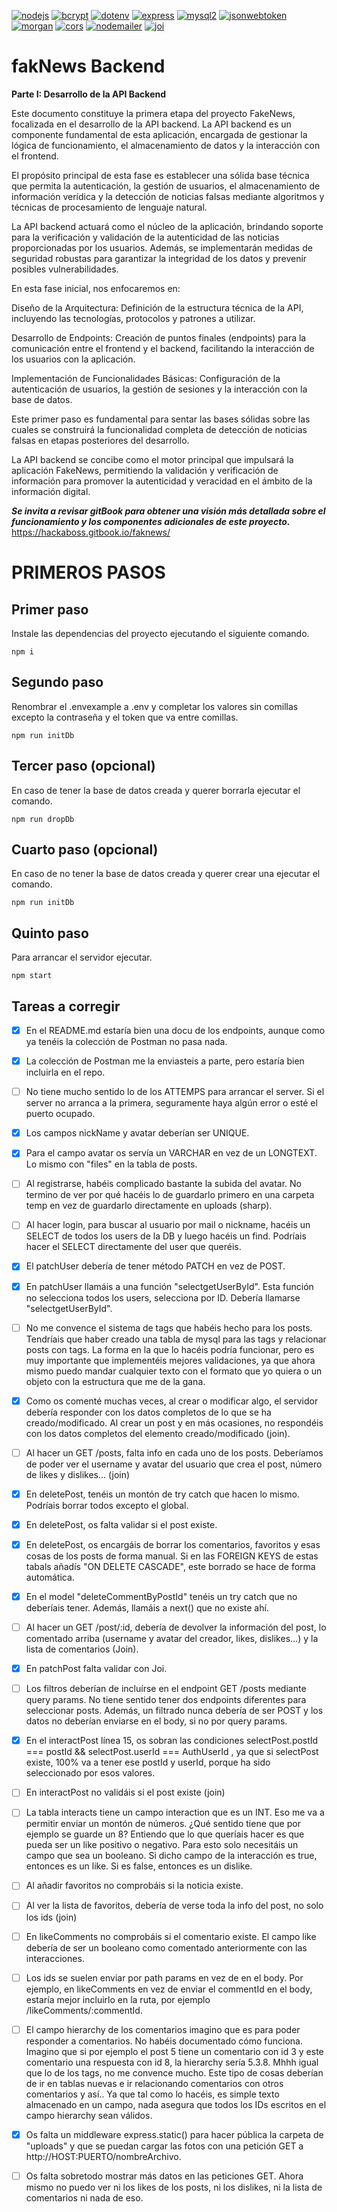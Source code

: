 [![nodejs](https://img.shields.io/badge/Node.js-V20.10.0-green)](https://nodejs.org/en)
[![bcrypt](https://img.shields.io/badge/bcrypt-V5.1.1-blue)](https://www.npmjs.com/package/bcrypt)
[![dotenv](https://img.shields.io/badge/dotenv-V16.3.1-red)](https://www.npmjs.com/package/dotenv)
[![express](https://img.shields.io/badge/express-V4.18.2-olive)](https://www.npmjs.com/package/express)
[![mysql2](https://img.shields.io/badge/mysql2-V3.6.5-aqua)](https://www.npmjs.com/package/mysql2)
[![jsonwebtoken](https://img.shields.io/badge/jsonwebtoken-V9.0.2-silver)](https://www.npmjs.com/package/jsonwebtoken)
[![morgan](https://img.shields.io/badge/mysql2-V1.10.0-aqua)](https://www.npmjs.com/package/morgan)
[![cors](https://img.shields.io/badge/jsonwebtoken-V2.8.5-olive)](https://www.npmjs.com/package/cors)
[![nodemailer](https://img.shields.io/badge/nodemailer-V6.9.7-red)](https://www.npmjs.com/package/nodemailer)
[![joi](https://img.shields.io/badge/joi-V17.11.0-aqua)](https://www.npmjs.com/package/joi)

# fakNews Backend

**Parte I: Desarrollo de la API Backend**

Este documento constituye la primera etapa del proyecto FakeNews, focalizada en el desarrollo de la API backend. La API backend es un componente fundamental de esta aplicación, encargada de gestionar la lógica de funcionamiento, el almacenamiento de datos y la interacción con el frontend.

El propósito principal de esta fase es establecer una sólida base técnica que permita la autenticación, la gestión de usuarios, el almacenamiento de información verídica y la detección de noticias falsas mediante algoritmos y técnicas de procesamiento de lenguaje natural.

La API backend actuará como el núcleo de la aplicación, brindando soporte para la verificación y validación de la autenticidad de las noticias proporcionadas por los usuarios. Además, se implementarán medidas de seguridad robustas para garantizar la integridad de los datos y prevenir posibles vulnerabilidades.

En esta fase inicial, nos enfocaremos en:

Diseño de la Arquitectura: Definición de la estructura técnica de la API, incluyendo las tecnologías, protocolos y patrones a utilizar.

Desarrollo de Endpoints: Creación de puntos finales (endpoints) para la comunicación entre el frontend y el backend, facilitando la interacción de los usuarios con la aplicación.

Implementación de Funcionalidades Básicas: Configuración de la autenticación de usuarios, la gestión de sesiones y la interacción con la base de datos.

Este primer paso es fundamental para sentar las bases sólidas sobre las cuales se construirá la funcionalidad completa de detección de noticias falsas en etapas posteriores del desarrollo.

La API backend se concibe como el motor principal que impulsará la aplicación FakeNews, permitiendo la validación y verificación de información para promover la autenticidad y veracidad en el ámbito de la información digital.

**_Se invita a revisar gitBook para obtener una visión más detallada sobre el funcionamiento y los componentes adicionales de este proyecto._**
https://hackaboss.gitbook.io/faknews/

# PRIMEROS PASOS

## Primer paso

Instale las dependencias del proyecto ejecutando el siguiente comando.

```
npm i
```

## Segundo paso

Renombrar el .envexample a .env y completar los valores sin comillas excepto la contraseña y el token que va entre comillas.

```
npm run initDb
```

## Tercer paso (opcional)

En caso de tener la base de datos creada y querer borrarla ejecutar el comando.

```
npm run dropDb
```

## Cuarto paso (opcional)

En caso de no tener la base de datos creada y querer crear una ejecutar el comando.

```
npm run initDb
```

## Quinto paso

Para arrancar el servidor ejecutar.

```
npm start
```

## Tareas a corregir

- [x] En el README.md estaría bien una docu de los endpoints, aunque como ya tenéis la colección de Postman no pasa nada.

- [x] La colección de Postman me la enviasteis a parte, pero estaría bien incluirla en el repo.

- [ ] No tiene mucho sentido lo de los ATTEMPS para arrancar el server. Si el server no arranca a la primera, seguramente haya algún error o esté el puerto ocupado.

- [x] Los campos nickName y avatar deberían ser UNIQUE.

- [x] Para el campo avatar os servía un VARCHAR en vez de un LONGTEXT. Lo mismo con "files" en la tabla de posts.

- [ ] Al registrarse, habéis complicado bastante la subida del avatar. No termino de ver por qué hacéis lo de guardarlo primero en una carpeta temp en vez de guardarlo directamente en uploads (sharp).

- [ ] Al hacer login, para buscar al usuario por mail o nickname, hacéis un SELECT de todos los users de la DB y luego hacéis un find. Podríais hacer el SELECT directamente del user que queréis.

- [x] El patchUser debería de tener método PATCH en vez de POST.

- [x] En patchUser llamáis a una función "selectgetUserById". Esta función no selecciona todos los users, selecciona por ID. Debería llamarse "selectgetUserById".

- [ ] No me convence el sistema de tags que habéis hecho para los posts. Tendríais que haber creado una tabla de mysql para las tags y relacionar posts con tags. La forma en la que lo hacéis podría funcionar, pero es muy importante que implementéis mejores validaciones, ya que ahora mismo puedo mandar cualquier texto con el formato que yo quiera o un objeto con la estructura que me de la gana.

- [x] Como os comenté muchas veces, al crear o modificar algo, el servidor debería responder con los datos completos de lo que se ha creado/modificado. Al crear un post y en más ocasiones, no respondéis con los datos completos del elemento creado/modificado (join).

- [ ] Al hacer un GET /posts, falta info en cada uno de los posts. Deberíamos de poder ver el username y avatar del usuario que crea el post, número de likes y dislikes... (join)

- [x] En deletePost, tenéis un montón de try catch que hacen lo mismo. Podríais borrar todos excepto el global.

- [x] En deletePost, os falta validar si el post existe.

- [x] En deletePost, os encargáis de borrar los comentarios, favoritos y esas cosas de los posts de forma manual. Si en las FOREIGN KEYS de estas tabals añadís "ON DELETE CASCADE", este borrado se hace de forma automática.

- [x] En el model "deleteCommentByPostId" tenéis un try catch que no deberíais tener. Además, llamáis a next() que no existe ahí.

- [ ] Al hacer un GET /post/:id, debería de devolver la información del post, lo comentado arriba (username y avatar del creador, likes, dislikes...) y la lista de comentarios (Join).

- [x] En patchPost falta validar con Joi.

- [ ] Los filtros deberían de incluírse en el endpoint GET /posts mediante query params. No tiene sentido tener dos endpoints diferentes para seleccionar posts. Además, un filtrado nunca debería de ser POST y los datos no deberían enviarse en el body, si no por query params.

- [x] En el interactPost línea 15, os sobran las condiciones selectPost.postId === postId && selectPost.userId === AuthUserId , ya que si selectPost existe, 100% va a tener ese postId y userId, porque ha sido seleccionado por esos valores.

- [ ] En interactPost no validáis si el post existe (join)

- [ ] La tabla interacts tiene un campo interaction que es un INT. Eso me va a permitir enviar un montón de números. ¿Qué sentido tiene que por ejemplo se guarde un 8? Entiendo que lo que queríais hacer es que pueda ser un like positivo o negativo. Para esto solo necesitáis un campo que sea un booleano. Si dicho campo de la interacción es true, entonces es un like. Si es false, entonces es un dislike.

- [ ] Al añadir favoritos no comprobáis si la noticia existe.

- [ ] Al ver la lista de favoritos, debería de verse toda la info del post, no solo los ids (join)

- [ ] En likeComments no comprobáis si el comentario existe. El campo like debería de ser un booleano como comentado anteriormente con las interacciones.

- [ ] Los ids se suelen enviar por path params en vez de en el body. Por ejemplo, en likeComments en vez de enviar el commentId en el body, estaría mejor incluirlo en la ruta, por ejemplo /likeComments/:commentId.

- [ ] El campo hierarchy de los comentarios imagino que es para poder responder a comentarios. No habéis documentado cómo funciona. Imagino que si por ejemplo el post 5 tiene un comentario con id 3 y este comentario una respuesta con id 8, la hierarchy sería 5.3.8. Mhhh igual que lo de los tags, no me convence mucho. Este tipo de cosas deberían de ir en tablas nuevas e ir relacionando comentarios con otros comentarios y así.. Ya que tal como lo hacéis, es simple texto almacenado en un campo, nada asegura que todos los IDs escritos en el campo hierarchy sean válidos.

- [x] Os falta un middleware express.static() para hacer pública la carpeta de "uploads" y que se puedan cargar las fotos con una petición GET a http://HOST:PUERTO/nombreArchivo.

- [ ] Os falta sobretodo mostrar más datos en las peticiones GET. Ahora mismo no puedo ver ni los likes de los posts, ni los dislikes, ni la lista de comentarios ni nada de eso.
